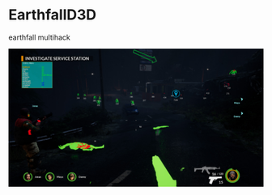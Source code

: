 # EarthfallD3D
earthfall multihack

![alt tag](https://github.com/DrNseven/EarthfallD3D/blob/master/earthfalld3d.jpg)

